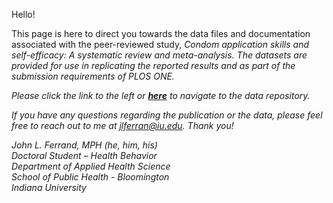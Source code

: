Hello!

This page is here to direct you towards the data files and documentation associated with the peer-reviewed study, <i>Condom application skills and self-efficacy: A systematic review and meta-analysis<i>. The datasets are provided for use in replicating the reported results and as part of the submission requirements of PLOS ONE.
  
Please click the link to the left or <a href="https://github.com/jlferrand/condomsysma"><b>here</b></a> to navigate to the data repository.
 
If you have any questions regarding the publication or the data, please feel free to reach out to me at jlferran@iu.edu. Thank you!

<p>John L. Ferrand, MPH (he, him, his)<br>
Doctoral Student – Health Behavior<br>
Department of Applied Health Science<br>
School of Public Health - Bloomington<br>
Indiana University</p>

